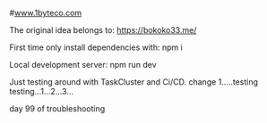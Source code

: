 #www.1byteco.com 


The original idea belongs to: https://bokoko33.me/

First time only install dependencies with:
npm i 

Local development server:
npm run dev


Just testing around with TaskCluster and Ci/CD. 
change 1.....testing testing...1...2...3...

day 99 of troubleshooting
